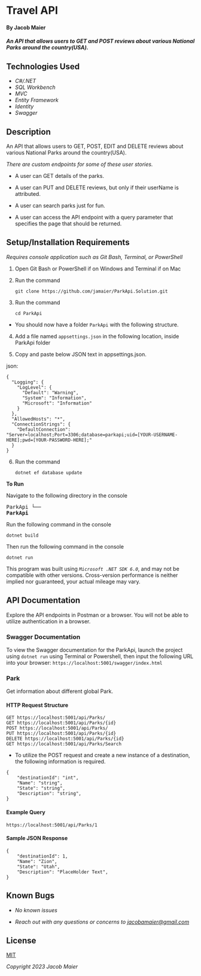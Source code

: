 # Travel API

#### By Jacob Maier

#### _An API that allows users to GET and POST reviews about various National Parks around the country(USA)._

## Technologies Used

* _C#/.NET_
* _SQL Workbench_
* _MVC_
* _Entity Framework_
* _Identity_
* _Swagger_

## Description

An API that allows users to GET, POST, EDIT and DELETE reviews about various National Parks around the country(USA).

_There are custom endpoints for some of these user stories._

* A user can GET details of the parks.

* A user can PUT and DELETE reviews, but only if their userName is attributed.

* A user can search parks just for fun.

* A user can access the API endpoint with a query parameter that specifies the page that should be returned.

## Setup/Installation Requirements
_Requires console application such as Git Bash, Terminal, or PowerShell_

1. Open Git Bash or PowerShell if on Windows and Terminal if on Mac
2. Run the command

    `git clone https://github.com/jamaier/ParkApi.Solution.git`

3. Run the command

    ``cd ParkApi``

* You should now have a folder `ParkApi` with the following structure.


4. Add a file named `appsettings.json` in the following location, inside ParkApi folder 

      
5. Copy and paste below JSON text in appsettings.json.

json:
```
{
  "Logging": {
    "LogLevel": {
      "Default": "Warning",
      "System": "Information",
      "Microsoft": "Information"
    }
  },
  "AllowedHosts": "*",
  "ConnectionStrings": {
    "DefaultConnection": "Server=localhost;Port=3306;database=parkapi;uid=[YOUR-USERNAME-HERE];pwd=[YOUR-PASSWORD-HERE];"
  }
}
```


6. Run the command

    `dotnet ef database update`


<strong>To Run</strong>

Navigate to the following directory in the console
    <pre>ParkApi
    └── <strong>ParkApi</strong></pre>

Run the following command in the console

  `dotnet build`

Then run the following command in the console

  `dotnet run`

This program was built using _`Microsoft .NET SDK 6.0`_, and may not be compatible with other versions. Cross-version performance is neither implied nor guaranteed, your actual mileage may vary.

## API Documentation
Explore the API endpoints in Postman or a browser. You will not be able to utilize authentication in a browser.

###  Swagger Documentation 
To view the Swagger documentation for the ParkApi, launch the project using `dotnet run` using Terminal or Powershell, then input the following URL into your browser: `https://localhost:5001/swagger/index.html`

### Park

Get information about different global Park.

#### HTTP Request Structure
```
GET https://localhost:5001/api/Parks/
GET https://localhost:5001/api/Parks/{id}
POST https://localhost:5001/api/Parks/
PUT https://localhost:5001/api/Parks/{id}
DELETE https://localhost:5001/api/Parks/{id}
GET https://localhost:5001/api/Parks/Search
```
* To utilize the POST request and create a new instance of a destination, the following information is required.
```
{
    "destinationId": "int",
    "Name": "string",
    "State": "string",
    "Description": "string",
}
```

#### Example Query
```
https://localhost:5001/api/Parks/1
```
#### Sample JSON Response
```
{
    "destinationId": 1,
    "Name": "Zion",
    "State": "Utah",
    "Description": "PlaceHolder Text",
}
```

## Known Bugs

* _No known issues_

* _Reach out with any questions or concerns to [jacobamaier@gmail.com](jacobamaier@gmail.com)_

## License

[MIT](/LICENSE)

_Copyright_ _2023_ _Jacob Maier_